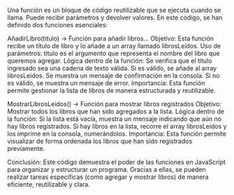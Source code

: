 
Una función es un bloque de código reutilizable que se ejecuta cuando se llama. Puede recibir parámetros y devolver valores. En este código, se han definido dos funciones esenciales:

AñadirLibro(titulo) → Función para añadir libros...
Objetivo: Esta función recibe un título de libro y lo añade a un array llamado librosLeidos.
Uso de parámetros:
titulo es el argumento que representa el nombre del libro que queremos agregar.
Lógica dentro de la función:
Se verifica que el título ingresado sea una cadena de texto válida.
Si es válido, se añade al array librosLeidos.
Se muestra un mensaje de confirmación en la consola.
Si no es válido, se muestra un mensaje de error.
Importancia: Esta función permite gestionar la lista de libros de manera estructurada y reutilizable.

MostrarLibrosLeidos() → Función para mostrar libros registrados
Objetivo: Mostrar todos los libros que han sido agregados a la lista.
Lógica dentro de la función:
Si la lista está vacía, muestra un mensaje indicando que aún no hay libros registrados.
Si hay libros en la lista, recorre el array librosLeidos y los imprime en la consola, numerándolos.
Importancia: Esta función permite visualizar de forma ordenada los libros que han sido registrados previamente.


Conclusión:
Este código demuestra el poder de las funciones en JavaScript para organizar y estructurar un programa. Gracias a ellas, se pueden realizar tareas específicas (como agregar y mostrar libros) de manera eficiente, reutilizable y clara.
